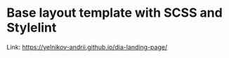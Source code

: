 # Base layout template with SCSS and Stylelint

[Figma design]: https://www.figma.com/file/7qwsWggv9BAxMi2VPhBuPr/Air-(formerly-Dia)?node-id=9138%3A35

Link: https://yelnikov-andrii.github.io/dia-landing-page/
